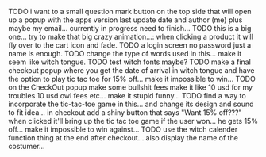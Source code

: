TODO i want to a small question mark button on the top side that will open up a popup with the apps version last update date and author (me) plus maybe my email... currently in progress need to finish...
TODO this is a big one... try to make that big crazy animation...: when clicking a product it will fly over to the cart icon and fade.
TODO a login screen no password just a name is enough.
TODO change the type of words used in this... make it seem like witch tongue.
TODO test witch fonts maybe?
TODO make a final checkout popup where you get the date of arrival in witch tongue and have the option to play tic tac toe for 15% off... make it impossible to win...
TODO on the CheckOut popup make some bullshit fees make it like 10 usd for my troubles 10 usd owl fees etc... make it stupid funny...
TODO find a way to incorporate the tic-tac-toe game in this... and change its design and sound to fit idea... in checkout add a shiny button that says "Want 15% off???" when clicked it'll bring up the tic tac toe game if the user won... he gets 15% off... make it impossible to win against...
TODO use the witch calender function thing at the end after checkout... also display the name of the costumer...

